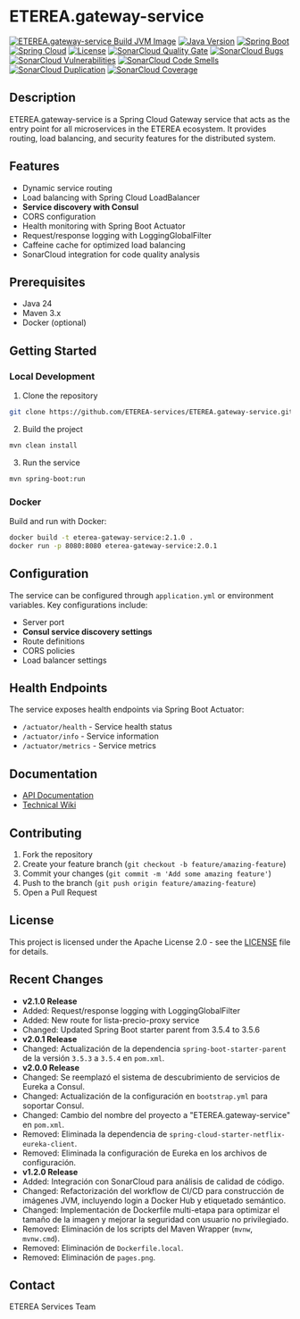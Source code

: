 # ETEREA.gateway-service

[![ETEREA.gateway-service Build JVM Image](https://github.com/ETEREA-services/ETEREA.gateway-service/actions/workflows/maven.yml/badge.svg?branch=main)](https://github.com/ETEREA-services/ETEREA.gateway-service/actions/workflows/maven.yml)
[![Java Version](https://img.shields.io/badge/Java-24-blue.svg)](https://www.oracle.com/java/technologies/downloads/)
[![Spring Boot](https://img.shields.io/badge/Spring%20Boot-3.5.6-green.svg)](https://spring.io/projects/spring-boot)
[![Spring Cloud](https://img.shields.io/badge/Spring%20Cloud-2025.0.0-blue.svg)](https://spring.io/projects/spring-cloud)
[![License](https://img.shields.io/badge/License-Apache%202.0-blue.svg)](https://opensource.org/licenses/Apache-2.0)
[![SonarCloud Quality Gate](https://sonarcloud.io/api/project_badges/measure?project=ETEREA-services_ETEREA.gateway-service&metric=alert_status)](https://sonarcloud.io/summary/new_code?id=ETEREA-services_ETEREA.gateway-service)
[![SonarCloud Bugs](https://sonarcloud.io/api/project_badges/measure?project=ETEREA-services_ETEREA.gateway-service&metric=bugs)](https://sonarcloud.io/summary/new_code?id=ETEREA-services_ETEREA.gateway-service)
[![SonarCloud Vulnerabilities](https://sonarcloud.io/api/project_badges/measure?project=ETEREA-services_ETEREA.gateway-service&metric=vulnerabilities)](https://sonarcloud.io/summary/new_code?id=ETEREA-services_ETEREA.gateway-service)
[![SonarCloud Code Smells](https://sonarcloud.io/api/project_badges/measure?project=ETEREA-services_ETEREA.gateway-service&metric=code_smells)](https://sonarcloud.io/summary/new_code?id=ETEREA-services_ETEREA.gateway-service)
[![SonarCloud Duplication](https://sonarcloud.io/api/project_badges/measure?project=ETEREA-services_ETEREA.gateway-service&metric=duplicated_lines_density)](https://sonarcloud.io/summary/new_code?id=ETEREA-services_ETEREA.gateway-service)
[![SonarCloud Coverage](https://sonarcloud.io/api/project_badges/measure?project=ETEREA-services_ETEREA.gateway-service&metric=coverage)](https://sonarcloud.io/summary/new_code?id=ETEREA-services_ETEREA.gateway-service)

## Description
ETEREA.gateway-service is a Spring Cloud Gateway service that acts as the entry point for all microservices in the ETEREA ecosystem. It provides routing, load balancing, and security features for the distributed system.

## Features
- Dynamic service routing
- Load balancing with Spring Cloud LoadBalancer
- **Service discovery with Consul**
- CORS configuration
- Health monitoring with Spring Boot Actuator
- Request/response logging with LoggingGlobalFilter
- Caffeine cache for optimized load balancing
- SonarCloud integration for code quality analysis

## Prerequisites
- Java 24
- Maven 3.x
- Docker (optional)

## Getting Started

### Local Development
1. Clone the repository
```bash
git clone https://github.com/ETEREA-services/ETEREA.gateway-service.git
```

2. Build the project
```bash
mvn clean install
```

3. Run the service
```bash
mvn spring-boot:run
```

### Docker
Build and run with Docker:
```bash
docker build -t eterea-gateway-service:2.1.0 .
docker run -p 8080:8080 eterea-gateway-service:2.0.1
```

## Configuration
The service can be configured through `application.yml` or environment variables. Key configurations include:
- Server port
- **Consul service discovery settings**
- Route definitions
- CORS policies
- Load balancer settings

## Health Endpoints
The service exposes health endpoints via Spring Boot Actuator:
- `/actuator/health` - Service health status
- `/actuator/info` - Service information
- `/actuator/metrics` - Service metrics

## Documentation
- [API Documentation](https://eterea-services.github.io/ETEREA.gateway-service/)
- [Technical Wiki](https://github.com/ETEREA-services/ETEREA.gateway-service/wiki)

## Contributing
1. Fork the repository
2. Create your feature branch (`git checkout -b feature/amazing-feature`)
3. Commit your changes (`git commit -m 'Add some amazing feature'`)
4. Push to the branch (`git push origin feature/amazing-feature`)
5. Open a Pull Request

## License
This project is licensed under the Apache License 2.0 - see the [LICENSE](LICENSE) file for details.

## Recent Changes
- **v2.1.0 Release**
- Added: Request/response logging with LoggingGlobalFilter
- Added: New route for lista-precio-proxy service
- Changed: Updated Spring Boot starter parent from 3.5.4 to 3.5.6
- **v2.0.1 Release**
- Changed: Actualización de la dependencia `spring-boot-starter-parent` de la versión `3.5.3` a `3.5.4` en `pom.xml`.
- **v2.0.0 Release**
- Changed: Se reemplazó el sistema de descubrimiento de servicios de Eureka a Consul.
- Changed: Actualización de la configuración en `bootstrap.yml` para soportar Consul.
- Changed: Cambio del nombre del proyecto a "ETEREA.gateway-service" en `pom.xml`.
- Removed: Eliminada la dependencia de `spring-cloud-starter-netflix-eureka-client`.
- Removed: Eliminada la configuración de Eureka en los archivos de configuración.
- **v1.2.0 Release**
- Added: Integración con SonarCloud para análisis de calidad de código.
- Changed: Refactorización del workflow de CI/CD para construcción de imágenes JVM, incluyendo login a Docker Hub y etiquetado semántico.
- Changed: Implementación de Dockerfile multi-etapa para optimizar el tamaño de la imagen y mejorar la seguridad con usuario no privilegiado.
- Removed: Eliminación de los scripts del Maven Wrapper (`mvnw`, `mvnw.cmd`).
- Removed: Eliminación de `Dockerfile.local`.
- Removed: Eliminación de `pages.png`.

## Contact
ETEREA Services Team